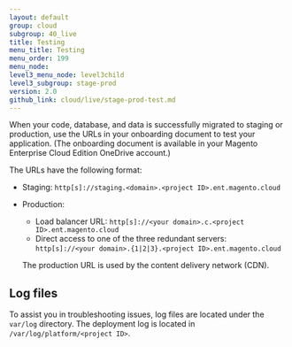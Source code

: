 ```yaml
---
layout: default
group: cloud
subgroup: 40_live
title: Testing
menu_title: Testing
menu_order: 199
menu_node: 
level3_menu_node: level3child
level3_subgroup: stage-prod
version: 2.0
github_link: cloud/live/stage-prod-test.md
---
```


When your code, database, and data is successfully migrated to staging or production, use
the URLs in your onboarding document to test your application. (The onboarding document is available in your Magento Enterprise Cloud Edition OneDrive account.)

The URLs have the following format:

*	Staging: `http[s]://staging.<domain>.<project ID>.ent.magento.cloud`
*	Production: 

	*	Load balancer URL: `http[s]://<your domain>.c.<project ID>.ent.magento.cloud`
	*	Direct access to one of the three redundant servers: `http[s]://<your domain>.{1|2|3}.<project ID>.ent.magento.cloud`

	The production URL is used by the content delivery network (CDN).

## Log files
To assist you in troubleshooting issues, log files are located under the `var/log` directory. The deployment log is located in `/var/log/platform/<project ID>`.

	